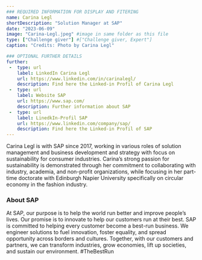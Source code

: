 ```yaml
---
### REQUIRED INFORMATION FOR DISPLAY AND FITERING
name: Carina Legl
shortDescription: "Solution Manager at SAP"
date: "2023-06-09"
image: "Carina-Legl.jpeg" #image in same folder as this file
type: ["Challenge giver"] #["Challenge giver, Expert"]
caption: "Credits: Photo by Carina Legl"

### OPTIONAL FURTHER DETAILS
further:
 -  type: url
    label: LinkedIn Carina Legl
    url: https://www.linkedin.com/in/carinalegl/
    description: Find here the Linked-in Profil of Carina Legl
 -  type: url
    label: Website SAP
    url: https://www.sap.com/
    description: Further information about SAP
 -  type: url
    label: LinedkIn-Profil SAP
    url: https://www.linkedin.com/company/sap/
    description: Find here the Linked-in Profil of SAP
---
```


Carina Legl is with SAP since 2017, working in various roles of solution management and business development and strategy with focus on sustainability for consumer industries. Carina’s strong passion for sustainability is demonstrated through her commitment to collaborating with industry, academia, and non-profit organizations, while focusing in her part-time doctorate with Edinburgh Napier University specifically on circular economy in the fashion industry.

### About SAP

At SAP, our purpose is to help the world run better and improve people’s lives. Our promise is to innovate to help our customers run at their best. SAP is committed to helping every customer become a best-run business. We engineer solutions to fuel innovation, foster equality, and spread opportunity across borders and cultures. Together, with our customers and partners, we can transform industries, grow economies, lift up societies, and sustain our environment. #TheBestRun